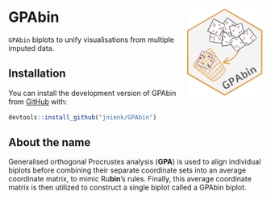 
<!-- README.md is generated from README.Rmd. Please edit that file -->

# GPAbin <img src="man/figures/logo.png" align="right" width="150" alt="" />

`GPAbin` biplots to unify visualisations from multiple imputed data.

## Installation

You can install the development version of GPAbin from
[GitHub](https://github.com/) with:

``` r
devtools::install_github("jnienk/GPAbin")
```

## About the name

Generalised orthogonal Procrustes analysis (**GPA**) is used to align
individual biplots before combining their separate coordinate sets into
an average coordinate matrix, to mimic Ru**bin**’s rules. Finally, this
average coordinate matrix is then utilized to construct a single biplot
called a GPAbin biplot.
